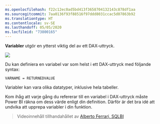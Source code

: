 ```yaml
---
ms.openlocfilehash: f22c12ec0ad5bd413f3658704132143c878df1aa
ms.sourcegitcommit: 7aa0136f93f88516f97ddd8031ccac5d07863b92
ms.translationtype: HT
ms.contentlocale: sv-SE
ms.lasthandoff: 05/05/2020
ms.locfileid: "73800165"
---
```

**Variabler** utgör en ytterst viktig del av ett DAX-uttryck.

![](media/7-4-dax-expressions/dax-variables_1.png)

Du kan definiera en variabel var som helst i ett DAX-uttryck med följande syntax:

    VARNAME = RETURNEDVALUE

Variabler kan vara olika datatyper, inklusive hela tabeller.

Kom ihåg att varje gång du refererar till en variabel i DAX-uttryck måste Power BI räkna om dess värde enligt din definition. Därför är det bra idé att undvika att upprepa variabler i din funktion.

> Videoinnehåll tillhandahållet av [Alberto Ferrari, SQLBI](https://www.sqlbi.com/learning-dax)
> 
> 

